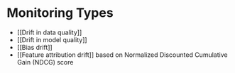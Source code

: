 # Monitoring Types
- [[Drift in data quality]]
- [[Drift in model quality]]
- [[Bias drift]]
- [[Feature attribution drift]] based on Normalized Discounted Cumulative Gain (NDCG) score